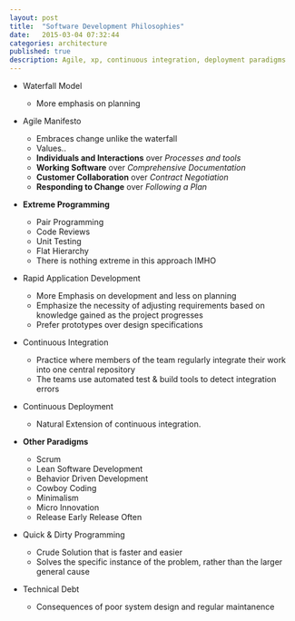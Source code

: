 ```yaml
---
layout: post
title:  "Software Development Philosophies"
date:   2015-03-04 07:32:44
categories: architecture
published: true
description: Agile, xp, continuous integration, deployment paradigms
---
```


* Waterfall Model
  * More emphasis on planning

* Agile Manifesto
  * Embraces change unlike the waterfall
  * Values..
  * __Individuals and Interactions__ over *Processes and tools*
  * __Working Software__ over *Comprehensive Documentation*
  * __Customer Collaboration__ over *Contract Negotiation*
  * __Responding to Change__ over *Following a Plan*

* __Extreme Programming__
  * Pair Programming
  * Code Reviews
  * Unit Testing
  * Flat Hierarchy
  * There is nothing extreme in this approach IMHO

* Rapid Application Development
  * More Emphasis on development and less on planning
  * Emphasize the necessity of adjusting requirements based on knowledge gained as the project progresses
  * Prefer prototypes over design specifications

* Continuous Integration  
  * Practice where members of the team regularly integrate their work into one central repository
  * The teams use automated test & build tools to detect integration errors

* Continuous Deployment
  * Natural Extension of continuous integration. 

* __Other Paradigms__
  * Scrum  
  * Lean Software Development
  * Behavior Driven Development
  * Cowboy Coding
  * Minimalism
  * Micro Innovation
  * Release Early Release Often
  
* Quick & Dirty Programming
  * Crude Solution that is faster and easier
  * Solves the specific instance of the problem, rather than the larger general cause

* Technical Debt
  * Consequences of poor system design and regular maintanence

